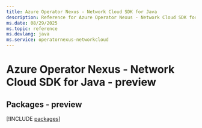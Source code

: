 ```yaml
---
title: Azure Operator Nexus - Network Cloud SDK for Java
description: Reference for Azure Operator Nexus - Network Cloud SDK for Java
ms.date: 08/29/2025
ms.topic: reference
ms.devlang: java
ms.service: operatornexus-networkcloud
---
```

# Azure Operator Nexus - Network Cloud SDK for Java - preview
## Packages - preview
[!INCLUDE [packages](operator-nexus---network-cloud-index.md)]